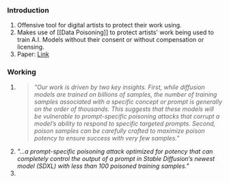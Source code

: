 ### Introduction
1. Offensive tool for digital artists to protect their work using. 
2. Makes use of [[Data Poisoning]] to protect artists' work being used to train A.I. Models without their consent or without compensation or licensing.
3. Paper: [Link](https://arxiv.org/pdf/2310.13828)
### Working
1. > *"Our work is driven by two key insights. First, while diffusion models are trained on billions of samples, the number of training samples associated with a specific concept or prompt is generally on the order of thousands. This suggests that these models will be vulnerable to prompt-specific poisoning attacks that corrupt a model’s ability to respond to specific targeted prompts. Second, poison samples can be carefully crafted to maximize poison potency to ensure success with very few samples."*
2. *"...a prompt-specific poisoning attack optimized for potency that can completely control the output of a prompt in Stable Diffusion’s newest model (SDXL) with less than 100 poisoned training samples."*
3. 